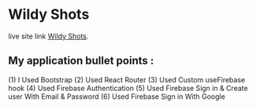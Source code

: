 # Wildy Shots

live site link [Wildy Shots](https://wild-photographer-2ea91.web.app).

## My application bullet points :
(1) I Used Bootstrap
(2) Used React Router
(3) Used Custom useFirebase hook
(4) Used Firebase Authentication
(5) Used Firebase Sign in & Create user With Email & Password
(6) Used Firebase Sign in With Google
